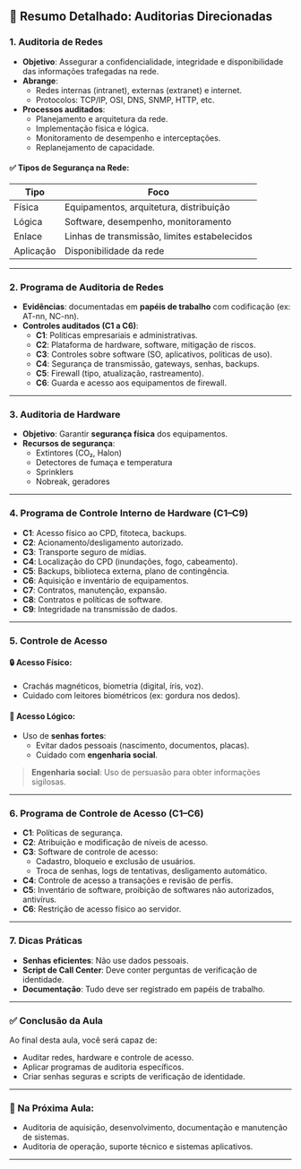 
## 📘 Resumo Detalhado: Auditorias Direcionadas

### 1. **Auditoria de Redes**
- **Objetivo**: Assegurar a confidencialidade, integridade e disponibilidade das informações trafegadas na rede.
- **Abrange**:
  - Redes internas (intranet), externas (extranet) e internet.
  - Protocolos: TCP/IP, OSI, DNS, SNMP, HTTP, etc.
- **Processos auditados**:
  - Planejamento e arquitetura da rede.
  - Implementação física e lógica.
  - Monitoramento de desempenho e interceptações.
  - Replanejamento de capacidade.

#### ✅ Tipos de Segurança na Rede:
| Tipo | Foco |
|------|------|
| Física | Equipamentos, arquitetura, distribuição |
| Lógica | Software, desempenho, monitoramento |
| Enlace | Linhas de transmissão, limites estabelecidos |
| Aplicação | Disponibilidade da rede |

---

### 2. **Programa de Auditoria de Redes**
- **Evidências**: documentadas em **papéis de trabalho** com codificação (ex: AT-nn, NC-nn).
- **Controles auditados (C1 a C6)**:
  - **C1**: Políticas empresariais e administrativas.
  - **C2**: Plataforma de hardware, software, mitigação de riscos.
  - **C3**: Controles sobre software (SO, aplicativos, políticas de uso).
  - **C4**: Segurança de transmissão, gateways, senhas, backups.
  - **C5**: Firewall (tipo, atualização, rastreamento).
  - **C6**: Guarda e acesso aos equipamentos de firewall.

---

### 3. **Auditoria de Hardware**
- **Objetivo**: Garantir **segurança física** dos equipamentos.
- **Recursos de segurança**:
  - Extintores (CO₂, Halon)
  - Detectores de fumaça e temperatura
  - Sprinklers
  - Nobreak, geradores

---

### 4. **Programa de Controle Interno de Hardware (C1–C9)**
- **C1**: Acesso físico ao CPD, fitoteca, backups.
- **C2**: Acionamento/desligamento autorizado.
- **C3**: Transporte seguro de mídias.
- **C4**: Localização do CPD (inundações, fogo, cabeamento).
- **C5**: Backups, biblioteca externa, plano de contingência.
- **C6**: Aquisição e inventário de equipamentos.
- **C7**: Contratos, manutenção, expansão.
- **C8**: Contratos e políticas de software.
- **C9**: Integridade na transmissão de dados.

---

### 5. **Controle de Acesso**
#### 🔒 Acesso Físico:
- Crachás magnéticos, biometria (digital, íris, voz).
- Cuidado com leitores biométricos (ex: gordura nos dedos).

#### 🔑 Acesso Lógico:
- Uso de **senhas fortes**:
  - Evitar dados pessoais (nascimento, documentos, placas).
  - Cuidado com **engenharia social**.

> **Engenharia social**: Uso de persuasão para obter informações sigilosas.

---

### 6. **Programa de Controle de Acesso (C1–C6)**
- **C1**: Políticas de segurança.
- **C2**: Atribuição e modificação de níveis de acesso.
- **C3**: Software de controle de acesso:
  - Cadastro, bloqueio e exclusão de usuários.
  - Troca de senhas, logs de tentativas, desligamento automático.
- **C4**: Controle de acesso a transações e revisão de perfis.
- **C5**: Inventário de software, proibição de softwares não autorizados, antivírus.
- **C6**: Restrição de acesso físico ao servidor.

---

### 7. **Dicas Práticas**
- **Senhas eficientes**: Não use dados pessoais.
- **Script de Call Center**: Deve conter perguntas de verificação de identidade.
- **Documentação**: Tudo deve ser registrado em papéis de trabalho.

---

### ✅ Conclusão da Aula
Ao final desta aula, você será capaz de:
- Auditar redes, hardware e controle de acesso.
- Aplicar programas de auditoria específicos.
- Criar senhas seguras e scripts de verificação de identidade.

---

### 🧠 Na Próxima Aula:
- Auditoria de aquisição, desenvolvimento, documentação e manutenção de sistemas.
- Auditoria de operação, suporte técnico e sistemas aplicativos.

---
